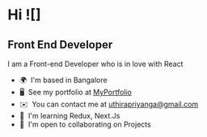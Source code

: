 Hi ![]
================================================================================================================================

Front End Developer
-------------------

I am a Front-end Developer who is in love with React

*   🌍  I'm based in Bangalore
*   🖥️  See my portfolio at [MyPortfolio](http://new-portfolio-bay.vercel.app/)
*   ✉️  You can contact me at [uthirapriyanga@gmail.com](mailto:uthirapriyanga@gmail.com)
*   🧠  I'm learning Redux, Next.Js
*   🤝  I'm open to collaborating on Projects


